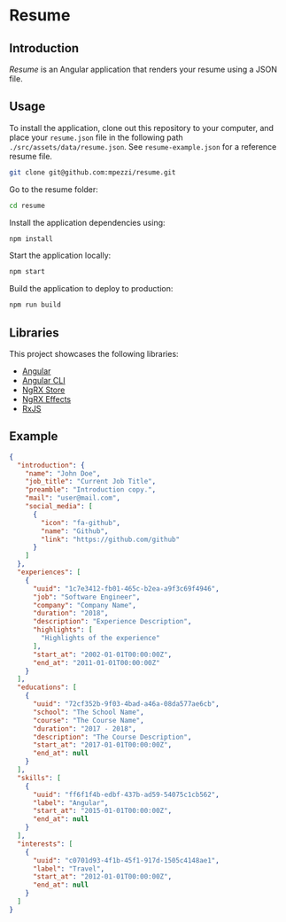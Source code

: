 # Resume

## Introduction

_Resume_ is an Angular application that renders your resume using a JSON file.

## Usage

To install the application, clone out this repository to your computer, and place your `resume.json` file in the following path `./src/assets/data/resume.json`. See `resume-example.json` for a reference resume file.

```bash
git clone git@github.com:mpezzi/resume.git
```

Go to the resume folder:

```bash
cd resume
```

Install the application dependencies using:

```bash
npm install
```

Start the application locally:

```bash
npm start
```

Build the application to deploy to production:

```bash
npm run build
```

## Libraries

This project showcases the following libraries:

* [Angular](https://github.com/angular/angular)
* [Angular CLI](https://github.com/angular/angular-cli)
* [NgRX Store](https://github.com/ngrx/platform/blob/master/docs/store/README.md)
* [NgRX Effects](https://github.com/ngrx/platform/blob/master/docs/effects/README.md)
* [RxJS](https://github.com/ReactiveX/rxjs)

## Example

```json
{
  "introduction": {
    "name": "John Doe",
    "job_title": "Current Job Title",
    "preamble": "Introduction copy.",
    "mail": "user@mail.com",
    "social_media": [
      {
        "icon": "fa-github",
        "name": "Github",
        "link": "https://github.com/github"
      }
    ]
  },
  "experiences": [
    {
      "uuid": "1c7e3412-fb01-465c-b2ea-a9f3c69f4946",
      "job": "Software Engineer",
      "company": "Company Name",
      "duration": "2018",
      "description": "Experience Description",
      "highlights": [
        "Highlights of the experience"
      ],
      "start_at": "2002-01-01T00:00:00Z",
      "end_at": "2011-01-01T00:00:00Z"
    }
  ],
  "educations": [
    {
      "uuid": "72cf352b-9f03-4bad-a46a-08da577ae6cb",
      "school": "The School Name",
      "course": "The Course Name",
      "duration": "2017 - 2018",
      "description": "The Course Description",
      "start_at": "2017-01-01T00:00:00Z",
      "end_at": null
    }
  ],
  "skills": [
    {
      "uuid": "ff6f1f4b-edbf-437b-ad59-54075c1cb562",
      "label": "Angular",
      "start_at": "2015-01-01T00:00:00Z",
      "end_at": null
    }
  ],
  "interests": [
    {
      "uuid": "c0701d93-4f1b-45f1-917d-1505c4148ae1",
      "label": "Travel",
      "start_at": "2012-01-01T00:00:00Z",
      "end_at": null
    }
  ]
}

```
